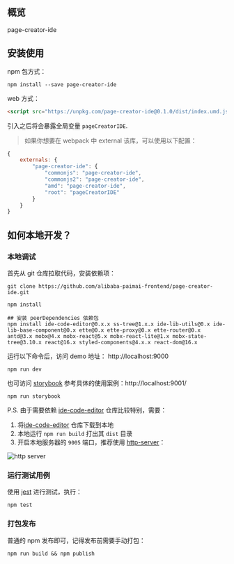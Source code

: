 ## 概览

page-creator-ide

## 安装使用

npm 包方式：
```shell
npm install --save page-creator-ide
```

web 方式：
```html
<script src="https://unpkg.com/page-creator-ide@0.1.0/dist/index.umd.js"></script>
```
引入之后将会暴露全局变量 `pageCreatorIDE`.

> 如果你想要在 webpack 中 external 该库，可以使用以下配置：
```js
{
    externals: {
        "page-creator-ide": {
            "commonjs": "page-creator-ide",
            "commonjs2": "page-creator-ide",
            "amd": "page-creator-ide",
            "root": "pageCreatorIDE"
        }
    }
}
```

## 如何本地开发？

### 本地调试

首先从 git 仓库拉取代码，安装依赖项：
```shell
git clone https://github.com/alibaba-paimai-frontend/page-creator-ide.git

npm install

## 安装 peerDependencies 依赖包
npm install ide-code-editor@0.x.x ss-tree@1.x.x ide-lib-utils@0.x ide-lib-base-component@0.x ette@0.x ette-proxy@0.x ette-router@0.x antd@3.x mobx@4.x mobx-react@5.x mobx-react-lite@1.x mobx-state-tree@3.10.x react@16.x styled-components@4.x.x react-dom@16.x
```

运行以下命令后，访问 demo 地址： http://localhost:9000
```shell
npm run dev
```

也可访问 [storybook](https://github.com/storybooks/storybook) 参考具体的使用案例：http://localhost:9001/
```shell
npm run storybook
```
P.S. 由于需要依赖 [ide-code-editor](https://github.com/alibaba-paimai-frontend/ide-code-editor) 仓库比较特别，需要：
 1. 将[ide-code-editor](https://github.com/alibaba-paimai-frontend/ide-code-editor) 仓库下载到本地
 2. 本地运行 `npm run build` 打出其 `dist` 目录
 3. 开启本地服务器的 `9005` 端口，推荐使用 [http-server](https://www.npmjs.com/package/http-server)：

![http server](https://ws3.sinaimg.cn/large/006tNc79ly1fz6cheyqhvj30jj03kaai.jpg)

### 运行测试用例

使用 [jest](https://jestjs.io) 进行测试，执行：

```shell
npm test
```

### 打包发布

普通的 npm 发布即可，记得发布前需要手动打包：

```shell
npm run build && npm publish
```



